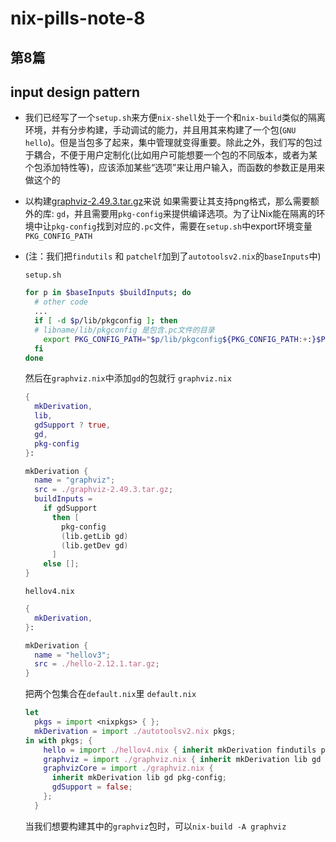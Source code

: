 # nix-pills-note-8




## 第8篇
## input design pattern

- 我们已经写了一个`setup.sh`来方便`nix-shell`处于一个和`nix-build`类似的隔离环境，并有分步构建，手动调试的能力，并且用其来构建了一个包(`GNU hello`)。但是当包多了起来，集中管理就变得重要。除此之外，我们写的包过于耦合，不便于用户定制化(比如用户可能想要一个包的不同版本，或者为某个包添加特性等)，应该添加某些“选项”来让用户输入，而函数的参数正是用来做这个的

- 以构建[graphviz-2.49.3.tar.gz](https://gitlab.com/api/v4/projects/4207231/packages/generic/graphviz-releases/2.49.3/graphviz-2.49.3.tar.gz)来说
  如果需要让其支持png格式，那么需要额外的库: `gd`，并且需要用`pkg-config`来提供编译选项。为了让Nix能在隔离的环境中让`pkg-config`找到对应的`.pc`文件，需要在`setup.sh`中export环境变量`PKG_CONFIG_PATH`

- (注：我们把`findutils` 和 `patchelf`加到了`autotoolsv2.nix`的`baseInputs`中)

  `setup.sh`
  ```bash
  for p in $baseInputs $buildInputs; do
    # other code
    ...
    if [ -d $p/lib/pkgconfig ]; then
    # libname/lib/pkgconfig 是包含.pc文件的目录
      export PKG_CONFIG_PATH="$p/lib/pkgconfig${PKG_CONFIG_PATH:+:}$PKG_CONFIG_PATH"
    fi
  done
  ```

  然后在`graphviz.nix`中添加`gd`的包就行
  `graphviz.nix`
  ```nix
  {
    mkDerivation,
    lib,
    gdSupport ? true,
    gd,
    pkg-config
  }:

  mkDerivation {
    name = "graphviz";
    src = ./graphviz-2.49.3.tar.gz;
    buildInputs =
      if gdSupport
        then [
          pkg-config
          (lib.getLib gd)
          (lib.getDev gd)
        ]
      else [];
  }
  ```

  `hellov4.nix`
  ```nix
  {
    mkDerivation,
  }:

  mkDerivation {
    name = "hellov3";
    src = ./hello-2.12.1.tar.gz;
  }
  ```

  把两个包集合在`default.nix`里
  `default.nix`
  ```nix
  let
    pkgs = import <nixpkgs> { };
    mkDerivation = import ./autotoolsv2.nix pkgs;
  in with pkgs; {
      hello = import ./hellov4.nix { inherit mkDerivation findutils patchelf; };
      graphviz = import ./graphviz.nix { inherit mkDerivation lib gd pkg-config; };
      graphvizCore = import ./graphviz.nix {
        inherit mkDerivation lib gd pkg-config;
        gdSupport = false;
      };
    }
  ```

  当我们想要构建其中的`graphviz`包时，可以`nix-build -A graphviz`
  


